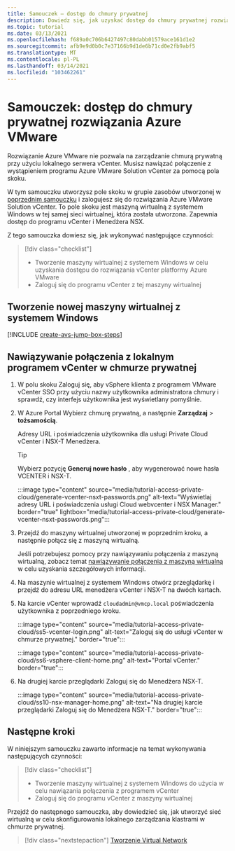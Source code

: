 ```yaml
---
title: Samouczek — dostęp do chmury prywatnej
description: Dowiedz się, jak uzyskać dostęp do chmury prywatnej rozwiązania Azure VMware
ms.topic: tutorial
ms.date: 03/13/2021
ms.openlocfilehash: f689a0c706b6427497c80dabb01579ace161d1e2
ms.sourcegitcommit: afb9e9d0b0c7e37166b9d1de6b71cd0e2fb9abf5
ms.translationtype: MT
ms.contentlocale: pl-PL
ms.lasthandoff: 03/14/2021
ms.locfileid: "103462261"
---
```

# <a name="tutorial-access-an-azure-vmware-solution-private-cloud"></a>Samouczek: dostęp do chmury prywatnej rozwiązania Azure VMware

Rozwiązanie Azure VMware nie pozwala na zarządzanie chmurą prywatną przy użyciu lokalnego serwera vCenter. Musisz nawiązać połączenie z wystąpieniem programu Azure VMware Solution vCenter za pomocą pola skoku. 

W tym samouczku utworzysz pole skoku w grupie zasobów utworzonej w [poprzednim samouczku](tutorial-configure-networking.md) i zalogujesz się do rozwiązania Azure VMware Solution vCenter. To pole skoku jest maszyną wirtualną z systemem Windows w tej samej sieci wirtualnej, która została utworzona.  Zapewnia dostęp do programu vCenter i Menedżera NSX. 

Z tego samouczka dowiesz się, jak wykonywać następujące czynności:

> [!div class="checklist"]
> * Tworzenie maszyny wirtualnej z systemem Windows w celu uzyskania dostępu do rozwiązania vCenter platformy Azure VMware
> * Zaloguj się do programu vCenter z tej maszyny wirtualnej

## <a name="create-a-new-windows-virtual-machine"></a>Tworzenie nowej maszyny wirtualnej z systemem Windows

[!INCLUDE [create-avs-jump-box-steps](includes/create-jump-box-steps.md)]

## <a name="connect-to-the-local-vcenter-of-your-private-cloud"></a>Nawiązywanie połączenia z lokalnym programem vCenter w chmurze prywatnej

1. W polu skoku Zaloguj się, aby vSphere klienta z programem VMware vCenter SSO przy użyciu nazwy użytkownika administratora chmury i sprawdź, czy interfejs użytkownika jest wyświetlany pomyślnie.

1. W Azure Portal Wybierz chmurę prywatną, a następnie **Zarządzaj**  >  **tożsamością**. 

   Adresy URL i poświadczenia użytkownika dla usługi Private Cloud vCenter i NSX-T Menedżera.

   >[!TIP]
   >Wybierz pozycję **Generuj nowe hasło** , aby wygenerować nowe hasła VCENTER i NSX-T.

   :::image type="content" source="media/tutorial-access-private-cloud/generate-vcenter-nsxt-passwords.png" alt-text="Wyświetlaj adresy URL i poświadczenia usługi Cloud webvcenter i NSX Manager." border="true" lightbox="media/tutorial-access-private-cloud/generate-vcenter-nsxt-passwords.png":::

1. Przejdź do maszyny wirtualnej utworzonej w poprzednim kroku, a następnie połącz się z maszyną wirtualną. 

   Jeśli potrzebujesz pomocy przy nawiązywaniu połączenia z maszyną wirtualną, zobacz temat [nawiązywanie połączenia z maszyną wirtualną](../virtual-machines/windows/connect-logon.md#connect-to-the-virtual-machine) w celu uzyskania szczegółowych informacji.

1. Na maszynie wirtualnej z systemem Windows otwórz przeglądarkę i przejdź do adresu URL menedżera vCenter i NSX-T na dwóch kartach. 

1. Na karcie vCenter wprowadź `cloudadmin@vmcp.local` poświadczenia użytkownika z poprzedniego kroku.

   :::image type="content" source="media/tutorial-access-private-cloud/ss5-vcenter-login.png" alt-text="Zaloguj się do usługi vCenter w chmurze prywatnej." border="true":::

   :::image type="content" source="media/tutorial-access-private-cloud/ss6-vsphere-client-home.png" alt-text="Portal vCenter." border="true":::

1. Na drugiej karcie przeglądarki Zaloguj się do Menedżera NSX-T.

   :::image type="content" source="media/tutorial-access-private-cloud/ss10-nsx-manager-home.png" alt-text="Na drugiej karcie przeglądarki Zaloguj się do Menedżera NSX-T." border="true":::



## <a name="next-steps"></a>Następne kroki

W niniejszym samouczku zawarto informacje na temat wykonywania następujących czynności:

> [!div class="checklist"]
> * Tworzenie maszyny wirtualnej z systemem Windows do użycia w celu nawiązania połączenia z programem vCenter
> * Zaloguj się do programu vCenter z maszyny wirtualnej

Przejdź do następnego samouczka, aby dowiedzieć się, jak utworzyć sieć wirtualną w celu skonfigurowania lokalnego zarządzania klastrami w chmurze prywatnej.

> [!div class="nextstepaction"]
> [Tworzenie Virtual Network](tutorial-configure-networking.md)


